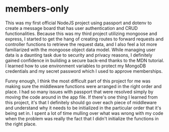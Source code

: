 # members-only

This was my first official NodeJS project using passport and dotenv to create a message board that has user authentication and CRUD functionalities. Because this was my third project utilizing mongoose and express, I started to get the hang of creating routes to forward requests and controller functions to retrieve the request data, and I also feel a lot more familiarized with the mongoose object data model. While managing user data is a daunting task due to security and privacy reasons, I definitely gained confidence in building a secure back-end thanks to the MDN tutorial. I learned how to use environment variables to protect my MongoDB credentials and my secret password which I used to approve memberships. 

Funny enough, I think the most difficult part of this project for me was making sure the middleware functions were arranged in the right order and place. I had so many issues with passport that were resolved simply by moving the code around in the app file. If there's one thing I learned from this project, it's that I definitely should go over each piece of middleware and understand why it needs to be initialized in the particular order that it's being set in. I spent a lot of time mulling over what was wrong with my code when the problem was really the fact that I didn't initialize the functions in the right place.